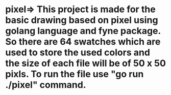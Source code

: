 # pixel=> This project is made for the basic drawing based on pixel using golang language and fyne package. So there are 64 swatches which are used to store the used colors and the size of each file will be of 50 x 50 pixls. To run the file use "go run ./pixel" command.
